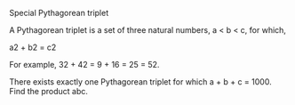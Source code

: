 Special Pythagorean triplet

A Pythagorean triplet is a set of three natural numbers, a < b < c, for which,

  a2 + b2 = c2

For example, 32 + 42 = 9 + 16 = 25 = 52.

There exists exactly one Pythagorean triplet for which a + b + c = 1000.
Find the product abc.

